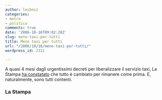 ```yaml
---
author: leibniz
categories:
- metro
- politica
comments: true
date: '2006-10-16T09:02:28Z'
slug: meno-taxi-per-tutti
title: Meno taxi per tutti
url: "/2006/10/16/meno-taxi-per-tutti/"
wordpress_id: 2311

---
```

A quasi 4 mesi dagli urgentissimi decreti per liberalizzare il servizio taxi, La Stampa [ha constatato](https://www.lastampa.it/redazione/cmsSezioni/politica/200610articoli/12250girata.asp) che tutto è cambiato per rimanere come prima. E, naturalmente, sono tutti contenti.

### La Stampa
